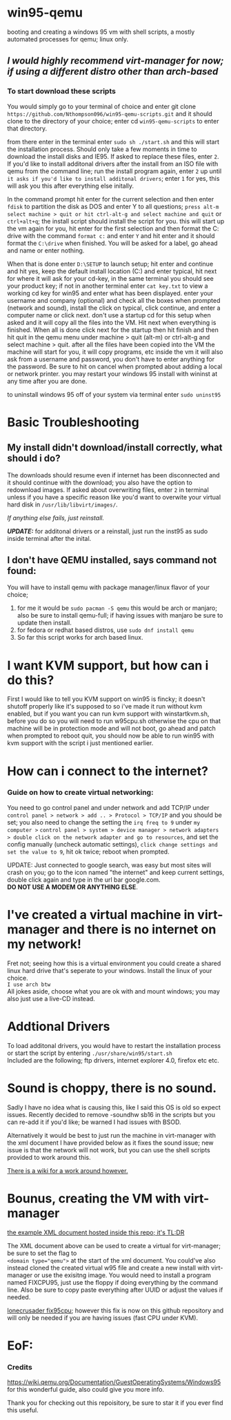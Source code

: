 # win95-qemu
booting and creating a windows 95 vm with shell scripts, a mostly automated processes for qemu; linux only.

## ***I would highly recommend virt-manager for now; if using a different distro other than arch-based***

### To start download these scripts

You would simply go to your terminal of choice and enter git clone `https://github.com/Nthompson096/win95-qemu-scripts.git` 
and it should clone to the directory of your choice; enter cd `win95-qemu-scripts` to enter that directory. 

from there enter in the terminal enter `sudo sh ./start.sh` and this will start the installation process. Should only take a few moments in time to download the install disks and IE95. If asked to replace these files, enter `2`. If you'd like to install additonal drivers after the install from an ISO file with qemu from the command line; run the install program again, enter `2` up until `it asks if you'd like to install additonal drivers`; enter `1` for yes, this will ask you this after everything else initally.

In the command prompt hit enter for the current selection and then enter `fdisk` to partition the disk as DOS and enter Y to all questions; `press alt-m select machine > quit or hit ctrl-alt-g and select machine and quit` or `ctrl+alt+q`; the install script should install the script for you. this will start up the vm again for you, hit enter for the first selection and then format the C: drive with the command `format c:` and enter `Y` and hit enter and it should format the `C:\drive` when finished. You will be asked for a label, go ahead and name or enter nothing.

When that is done enter `D:\SETUP` to launch setup; hit enter and continue and hit yes, keep the default install location (C:\) and enter typical, hit next for where it will ask for your cd-key, in the same terminal you should see your product key; if not in another terminal enter `cat key.txt` to view a working cd key for win95 and enter what has been displayed. enter your username and company (optional) and check all the boxes when prompted (network and sound), install the click on typical, click continue, and enter a computer name or click next. don't use a startup cd for this setup when asked and it will copy all the files into the VM. Hit next when everything is finished. When all is done click next for the startup then hit finish and then hit quit in the qemu menu under machine > quit (alt-m) or ctrl-alt-g and select machine > quit. after all the files have been copied into the VM the machine will start for you, it will copy programs, etc inside the vm it will also ask from a username and password, you don't have to enter anything for the password. Be sure to hit on cancel when prompted about adding a local or network printer. you may restart your windows 95 install with wininst at any time after you are done.

to uninstall windows 95 off of your system via terminal enter `sudo uninst95`

# Basic Troubleshooting

## My install didn't download/install correctly, what should i do?
The downloads should resume even if internet has been disconnected and it should continue with the download; you also have the option to redownload images. If asked about overwriting files, enter `2` in terminal unless if you have a specific reason like you'd want to overwite your virtual hard disk in `/usr/lib/libvirt/images/`.

*If anything else fails, just reinstall.*

***UPDATE:***
for additonal drivers or a reinstall, just run the inst95 as sudo inside terminal after the inital.

## I don't have QEMU installed, says command not found:

You will have to install qemu with package manager/linux flavor of your choice; 
1) for me it would be `sudo pacman -S qemu` this would be arch or manjaro; also be sure to install qemu-full; if having issues with manjaro be sure to update then install.
2) for fedora or redhat based distros, use `sudo dnf install qemu`
3) So far this script works for arch based linux.

# I want KVM support, but how can i do this?

First I would like to tell you KVM support on win95 is fincky; it doesn't shutoff properly like it's supposed to so i've made it run without kvm enabled, but if you want you can run kvm support with winstartkvm.sh, before you do so you will need to run w95cpu.sh otherwise the cpu on that machine will be in protection mode and will not boot, go ahead and patch when prompted to reboot quit, you should now be able to run win95 with kvm support with the script i just mentioned earlier.

# How can i connect to the internet?

### Guide on how to create virtual networking:
You need to go control panel and under network and add TCP/IP under `control panel > network > add .. > Protocol > TCP/IP` and you should be set; you also need to change the setting the `irq freq to 9` under 
`my computer >` `control panel > system > device manager > network adapters > double click on the network adapter and go to resources`, and set the config manually (uncheck automatic settings), 
`click change settings and set the value to 9`, hit ok twice; reboot when prompted.

UPDATE: Just connected to google search, was easy but most sites will crash on you; go to the icon named "the internet" and keep current settings, double click again and type in the url bar google.com. <br/>
**DO NOT USE A MODEM OR ANYTHING ELSE**.

# I've created a virtual machine in virt-manager and there is no internet on my network!

Fret not; seeing how this is a virtual environment you could create a shared linux hard drive that's seperate to your windows. Install the linux of your choice.
<br/>`I use arch btw`<br/>
All jokes aside, choose what you are ok with and mount windows; you may also just use a live-CD instead.

# Addtional Drivers 

To load additonal drivers, you would have to restart the installation process or start the script by entering `./usr/share/win95/start.sh` <br/>
Included are the following; ftp drivers, internet explorer 4.0, firefox etc etc.


# Sound is choppy, there is no sound.

Sadly I have no idea what is causing this, like I said this OS is old so expect issues. Recently decided to remove 
-soundhw sb16 in the scripts but you can re-add it if you'd like; be warned I had issues with BSOD.

Alternatively it would be best to just run the machine in virt-manager with the xml document I have provided below as it fixes the sound issue; new issue is that the network will not work, but you can use the shell scripts provided to work around this.

[There is a wiki for a work around however.](https://wiki.osdev.org/Sound_Blaster_16#QEMU_support)

# Bounus, creating the VM with virt-manager

[the example XML document hosted inside this repo; it's TL:DR](https://raw.githubusercontent.com/Nthompson096/win95-qemu-scripts/main/example-win95.xml)


The XML document above can be used to create a virtual for virt-manager; be sure to set the flag to <br /> `<domain type="qemu">` at the start of the xml document. You could've also instead cloned the created virtual w95 file and create a new install with virt-manager or use the exisitng image. You would need to install a program named FIXCPU95, just use the floppy if doing everything by the command line. Also be sure to copy paste everything after UUID or adjust the values if needed.

[lonecrusader fix95cpu](http://lonecrusader.x10host.com/fix95cpu.html); however this fix is now on this github repository and will only be needed if you are having issues (fast CPU under KVM).

# EoF:

### Credits
https://wiki.qemu.org/Documentation/GuestOperatingSystems/Windows95 for this wonderful guide, also could give you more info.

Thank you for checking out this repoisitory, be sure to star it if you ever find this useful.
